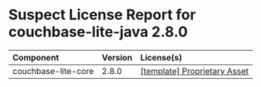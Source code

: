 
Suspect License Report for couchbase-lite-java 2.8.0
====================================================

|Component|Version|License(s)|
| :--- | :--- | :--- |
|couchbase-lite-core|2.8.0|[[template] Proprietary Asset](../../license-data/68e4fb82-45a0-4781-bd90-6766ebbe1050.txt)|
